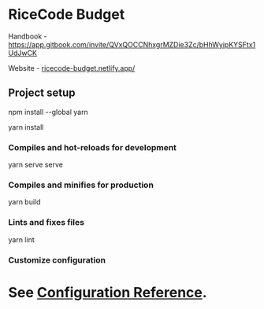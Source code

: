 # RiceCode Budget

Handbook - https://app.gitbook.com/invite/QVxQOCCNhxgrMZDie3Zc/bHhWyipKYSFtx1UdJwCK

Website - [ricecode-budget.netlify.app/](https://ricecode-budget.netlify.app/)

## Project setup

npm install --global yarn

yarn install

### Compiles and hot-reloads for development

yarn serve serve

### Compiles and minifies for production

yarn build

### Lints and fixes files

yarn lint

### Customize configuration

# See [Configuration Reference](https://cli.vuejs.org/config/).

